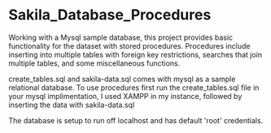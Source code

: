 # Sakila_Database_Procedures
Working with a Mysql sample database, this project provides basic functionality for the dataset with stored procedures. Procedures include inserting into multiple tables with foreign key restrictions, searches that join multiple tables,  and some miscellaneous functions.  


create_tables.sql and sakila-data.sql comes with mysql as a sample relational database. To use procedures first run the create_tables.sql file in your mysql implimentation, I used XAMPP in my instance, followed by inserting the data with sakila-data.sql

The database is setup to run off localhost and has default 'root' credentials. 
